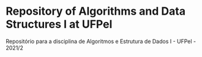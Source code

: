 # Repository of Algorithms and Data Structures I at UFPel
Repositório para a disciplina de Algoritmos e Estrutura de Dados I - UFPel - 2021/2
